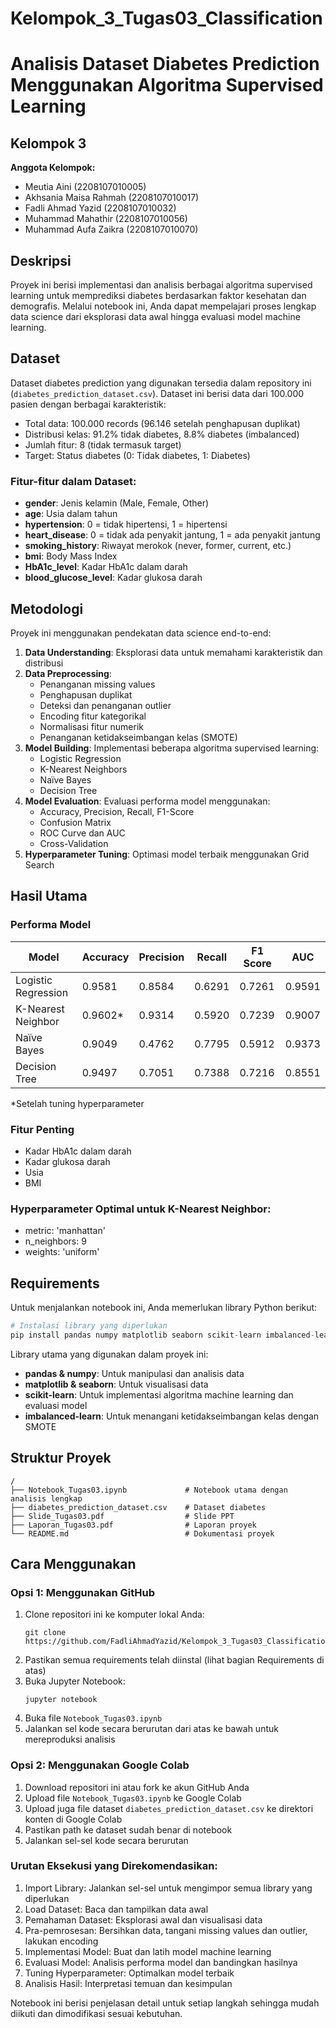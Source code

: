# Kelompok_3_Tugas03_Classification

# Analisis Dataset Diabetes Prediction Menggunakan Algoritma Supervised Learning

## Kelompok 3
**Anggota Kelompok:**
- Meutia Aini (2208107010005)
- Akhsania Maisa Rahmah (2208107010017)
- Fadli Ahmad Yazid (2208107010032)
- Muhammad Mahathir (2208107010056)
- Muhammad Aufa Zaikra (2208107010070)

## Deskripsi
Proyek ini berisi implementasi dan analisis berbagai algoritma supervised learning untuk memprediksi diabetes berdasarkan faktor kesehatan dan demografis. Melalui notebook ini, Anda dapat mempelajari proses lengkap data science dari eksplorasi data awal hingga evaluasi model machine learning.

## Dataset
Dataset diabetes prediction yang digunakan tersedia dalam repository ini (`diabetes_prediction_dataset.csv`). Dataset ini berisi data dari 100.000 pasien dengan berbagai karakteristik:
- Total data: 100.000 records (96.146 setelah penghapusan duplikat)
- Distribusi kelas: 91.2% tidak diabetes, 8.8% diabetes (imbalanced)
- Jumlah fitur: 8 (tidak termasuk target)
- Target: Status diabetes (0: Tidak diabetes, 1: Diabetes)

### Fitur-fitur dalam Dataset:
- **gender**: Jenis kelamin (Male, Female, Other)
- **age**: Usia dalam tahun
- **hypertension**: 0 = tidak hipertensi, 1 = hipertensi
- **heart_disease**: 0 = tidak ada penyakit jantung, 1 = ada penyakit jantung
- **smoking_history**: Riwayat merokok (never, former, current, etc.)
- **bmi**: Body Mass Index
- **HbA1c_level**: Kadar HbA1c dalam darah
- **blood_glucose_level**: Kadar glukosa darah

## Metodologi
Proyek ini menggunakan pendekatan data science end-to-end:

1. **Data Understanding**: Eksplorasi data untuk memahami karakteristik dan distribusi
2. **Data Preprocessing**:
   - Penanganan missing values
   - Penghapusan duplikat
   - Deteksi dan penanganan outlier
   - Encoding fitur kategorikal
   - Normalisasi fitur numerik
   - Penanganan ketidakseimbangan kelas (SMOTE)
3. **Model Building**: Implementasi beberapa algoritma supervised learning:
   - Logistic Regression
   - K-Nearest Neighbors
   - Naïve Bayes
   - Decision Tree
4. **Model Evaluation**: Evaluasi performa model menggunakan:
   - Accuracy, Precision, Recall, F1-Score
   - Confusion Matrix
   - ROC Curve dan AUC
   - Cross-Validation
5. **Hyperparameter Tuning**: Optimasi model terbaik menggunakan Grid Search

## Hasil Utama

### Performa Model
| Model                | Accuracy | Precision | Recall  | F1 Score | AUC     |
|----------------------|----------|-----------|---------|----------|---------|
| Logistic Regression  | 0.9581   | 0.8584    | 0.6291  | 0.7261   | 0.9591  |
| K-Nearest Neighbor   | 0.9602*  | 0.9314    | 0.5920  | 0.7239   | 0.9007  |
| Naïve Bayes          | 0.9049   | 0.4762    | 0.7795  | 0.5912   | 0.9373  |
| Decision Tree        | 0.9497   | 0.7051    | 0.7388  | 0.7216   | 0.8551  |

*Setelah tuning hyperparameter

### Fitur Penting
- Kadar HbA1c dalam darah
- Kadar glukosa darah
- Usia
- BMI

### Hyperparameter Optimal untuk K-Nearest Neighbor:
- metric: 'manhattan'
- n_neighbors: 9
- weights: 'uniform'

## Requirements
Untuk menjalankan notebook ini, Anda memerlukan library Python berikut:

```python
# Instalasi library yang diperlukan
pip install pandas numpy matplotlib seaborn scikit-learn imbalanced-learn
```

Library utama yang digunakan dalam proyek ini:
- **pandas & numpy**: Untuk manipulasi dan analisis data
- **matplotlib & seaborn**: Untuk visualisasi data
- **scikit-learn**: Untuk implementasi algoritma machine learning dan evaluasi model
- **imbalanced-learn**: Untuk menangani ketidakseimbangan kelas dengan SMOTE

## Struktur Proyek
```
/
├── Notebook_Tugas03.ipynb             # Notebook utama dengan analisis lengkap
├── diabetes_prediction_dataset.csv    # Dataset diabetes
├── Slide_Tugas03.pdf                  # Slide PPT
├── Laporan_Tugas03.pdf                # Laporan proyek
└── README.md                          # Dokumentasi proyek
```

## Cara Menggunakan

### Opsi 1: Menggunakan GitHub
1. Clone repositori ini ke komputer lokal Anda:
   ```
   git clone https://github.com/FadliAhmadYazid/Kelompok_3_Tugas03_Classification.git
   ```
2. Pastikan semua requirements telah diinstal (lihat bagian Requirements di atas)
3. Buka Jupyter Notebook:
   ```
   jupyter notebook
   ```
4. Buka file `Notebook_Tugas03.ipynb`
5. Jalankan sel kode secara berurutan dari atas ke bawah untuk mereproduksi analisis

### Opsi 2: Menggunakan Google Colab
1. Download repositori ini atau fork ke akun GitHub Anda
2. Upload file `Notebook_Tugas03.ipynb` ke Google Colab
3. Upload juga file dataset `diabetes_prediction_dataset.csv` ke direktori konten di Google Colab
4. Pastikan path ke dataset sudah benar di notebook
5. Jalankan sel-sel kode secara berurutan

### Urutan Eksekusi yang Direkomendasikan:
1. Import Library: Jalankan sel-sel untuk mengimpor semua library yang diperlukan
2. Load Dataset: Baca dan tampilkan data awal
3. Pemahaman Dataset: Eksplorasi awal dan visualisasi data
4. Pra-pemrosesan: Bersihkan data, tangani missing values dan outlier, lakukan encoding
5. Implementasi Model: Buat dan latih model machine learning
6. Evaluasi Model: Analisis performa model dan bandingkan hasilnya
7. Tuning Hyperparameter: Optimalkan model terbaik
8. Analisis Hasil: Interpretasi temuan dan kesimpulan

Notebook ini berisi penjelasan detail untuk setiap langkah sehingga mudah diikuti dan dimodifikasi sesuai kebutuhan.
